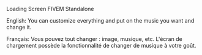 Loading Screen FIVEM Standalone


English: You can customize everything and put on the music you want and change it.



Français: Vous pouvez tout changer : image, musique, etc. L'écran de chargement possède la fonctionnalité de changer de musique à votre goût. 
